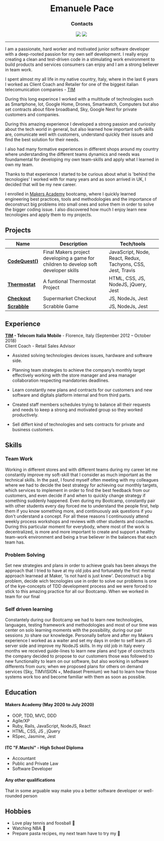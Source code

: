 <h1 align="center" >Emanuele Pace</h1>


<h3 align="center" >Contacts</h3>

<div align="center">
  
<a href="https://www.linkedin.com/in/emanuele-pace10/"><img src="https://img.shields.io/badge/LinkedIn-0077B5?style=for-the-badge&logo=linkedin&logoColor=white"></a> <a href="mailto:emanuele.10@utlook.it"><img src="https://img.shields.io/badge/Microsoft_Outlook-0078D4?style=for-the-badge&logo=microsoft-outlook&logoColor=white"></a> <a href="https://github.com/Emanuele-20"><img src="https://img.shields.io/badge/GitHub-100000?style=for-the-badge&logo=github&logoColor=white" alt=""></a>


</div>

---------------


I am a passionate, hard worker and motivated junior software developer with a deep-rooted passion for my own self development. I really enjoy creating a clean and test-driven code in a stimulating work environment to build products and services consumers can enjoy and I am a strong believer in team work.

I spent almost my all life in my native country, Italy, where in the last 6 years I worked as Client Coach and Retailer for one of the biggest italian telecomunication companies -  [TIM](https://www.tim.it/)

During this long experince I worked with a multitude of technologies such as Smartphone, Iot, Google Home, Drones, Smartwatch, Computers but also set contracts about fibre broadband, Sky, Google Nest for private customers and companies.

During this amazing experience I developed a strong passion and curiosity about the tech world in general, but also learned how important soft-skills are, comunicate well with customers, understand quickly their issues and find the best solution for their needs.

I also had many formative experiences in different shops around my country where understanding the different teams dynamics and needs was foundamental for developing my own team-skills and apply what I learned in own my team.

Thanks to that experience I started to be curious about what is 'behind the tecnologies' I worked with for many years and as soon arrived in UK, I decided that will be my new career.

I enrolled in  [Makers Academy](https://makers.tech/) bootcamp, where I quickly learned engineering best practices, tools and methodologies and the importance of deconstruct big problems into small ones and solve them in order to solve the bigger coding issue.
I also discovered how much I enjoy learn new tecnologies and apply them to my projects.

## Projects

| Name                         | Description       | Tech/tools        |
| ---------------------------- | ----------------- | ----------------- |
| [**CodeQuest()**](https://github.com/Emanuele-20/codeQuest)| Final Makers project developing a game for children to develop soft developer skills | JavaScript, Node, React, Redux, Tachyons, CSS, Jest, Travis|
| [**Thermostat**](https://github.com/Emanuele-20/Thermostat) | A funtional Thermostat Project  | HTML, CSS, JS, NodeJS, jQuery, Jest              |
| [**Checkout**](https://github.com/Emanuele-20/checkout) | Supermarket Checkout | JS, NodeJs, Jest              |
| [**Scrabble**](https://github.com/Emanuele-20/scrabble) | Scrabble Game | JS, NodeJs, Jest              |


## Experience

**[TIM](www.tim.it) - Telecom Italia Mobile** - Florence, Italy
(September 2012 – October 2018)  
Client Coach - Retail Sales Advisor 

* Assisted solving technologies devices issues, hardware and software side. 

* Planning team strategies to achieve the company’s monthly target effectively working with the store manager and area manager collaboration respecting mandatories deadlines.

* Learn constantly new plans and contracts for our customers and new software and digitals platform internal and from third parts.

* Created staff members schedules trying to balance all their requests and needs to keep a strong and motivated group so they worked productively. 

* Sell differt kind of technologies and sets contracts for private and business customers. 


## Skills

### Team Work

Working in different stores and with different teams during my career let me constantly improve my soft-skill that I consider as much important as the technical skills.
In the past, I found myself often meeting with my colleagues where we had to decide the best strategy for achieving our monthly targets, which services to implement in order to find the best feedback from our customers, and even decide if and when to quickly change strategy if something suddenly happened.
Even during my Bootcamp, constantly pair with other students every day forced me to understand the people first, help them if you know something more, and continuously ask questions if you don't understand a concept. 
For all these reasons I continuously attend weekly process workshops and reviews with other students and coaches.
During this particular moment for everybody, where most of the work is decentralized, is more and more important to create and support a healthy team-work environment and being a true believer in the balances that each team has.

### Problem Solving 

Set new strategies and plans in order to achieve goals has been always the approach that I tried to have at my old jobs and fortunately the first mental approach learnead at Maker, 'is not hard is just knew'.
Deconstruct a big problem, decide wich tecnologies use in order to solve our problems is one of the kye-concepts of TDD development process and we were forced to stick to this amazing practice for all our Bootcamp. 
When we worked in team for our final 

### Self driven learning

Constantely during our Bootcamp we had to learn new technologies, languages, testing framework and methodologies and most of our time was center on solo learning moments with the possibility, during our pair sessions ,to share our knowledge. Personally before and after my Makers experience I worked as a waiter and set my days in order to self learn JS server side and improve my NodeJS skills. In my old job in Italy every months we received guide-lines to learn new plans and type of conctracts the company decided to propose to our customers those was followed to new functionality to learn on our software, but also working in software differents from ours; when we proposed plans for others on demand services (Sky, TIMVISION +, Mediaset Premium) we had to learn how those systems work too and become familiar with them as soon as possible.


## Education

#### Makers Academy (May 2020 to July 2020)

- OOP, TDD, MVC, DDD
- Agile/XP
- Ruby, Rails, JavaScript, NodeJS, React
- HTML, CSS, JS , jQuery
- RSpec, Jasmine, Jest

#### ITC "F.Marchi" - High School Diploma 

- Accountant
- Public and Private Law
- Software Developer

#### Any other qualifications

That in some arguable way make you a better software developer or well-rounded person

## Hobbies
- Love play tennis and foosball :tennis:
- Watching NBA :basketball:
- Prepare pasta recipes, my next team have to try my :spaghetti:
